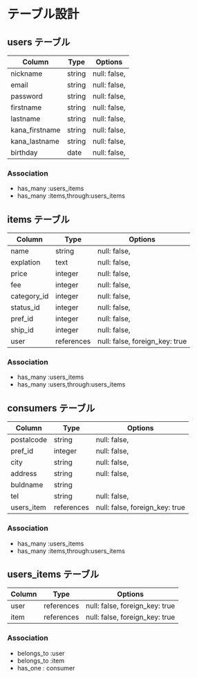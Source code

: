 # テーブル設計

## users テーブル

| Column         | Type    | Options      |
| ---------------| --------| -------------|
| nickname       | string  | null: false, |
| email          | string  | null: false, |
| password       | string  | null: false, |
| firstname      | string  | null: false, |
| lastname       | string  | null: false, |
| kana_firstname | string  | null: false, |
| kana_lastname  | string  | null: false, |
| birthday       | date    | null: false, |

### Association
- has_many :users_items
- has_many :items,through:users_items

## items テーブル

| Column      | Type       | Options                        |
| ------------| -----------| -------------------------------|
| name        | string     | null: false,                   |
| explation   | text       | null: false,                   |
| price       | integer    | null: false,                   |
| fee         | integer    | null: false,                   |
| category_id | integer    | null: false,                   |
| status_id   | integer    | null: false,                   |
| pref_id     | integer    | null: false,                   |
| ship_id     | integer    | null: false,                   |
| user        | references | null: false, foreign_key: true |

### Association
- has_many :users_items
- has_many :users,through:users_items

## consumers テーブル

| Column      | Type       | Options                        |
| ------------| -----------| -------------------------------|
| postalcode  | string     | null: false,                   |
| pref_id     | integer    | null: false,                   |
| city        | string     | null: false,                   |
| address     | string     | null: false,                   |
| buldname    | string     |                                |
| tel         | string     | null: false,                   |
| users_item  | references | null: false, foreign_key: true |


### Association
- has_many :users_items
- has_many :items,through:users_items


## users_items テーブル

| Column      | Type       | Options                        |
| ------------| -----------| -------------------------------|
| user        | references | null: false, foreign_key: true |
| item        | references | null: false, foreign_key: true |

### Association
- belongs_to :user
- belongs_to :item
- has_one : consumer